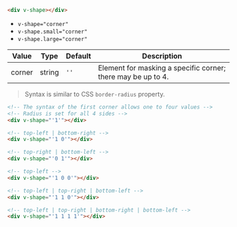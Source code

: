 ```html
<div v-shape></div>
```

- `v-shape="corner"`
- `v-shape.small="corner"`
- `v-shape.large="corner"`

| Value  | Type   | Default | Description                                                  |
| ------ | ------ | ------- | ------------------------------------------------------------ |
| corner | string | `''`    | Element for masking a specific corner; there may be up to 4. |

> Syntax is similar to CSS `border-radius` property.

```html
<!-- The syntax of the first corner allows one to four values -->
<!-- Radius is set for all 4 sides -->
<div v-shape="'1'"></div>

<!-- top-left | bottom-right -->
<div v-shape="'1 0'"></div>

<!-- top-right | bottom-left -->
<div v-shape="'0 1'"></div>

<!-- top-left -->
<div v-shape="'1 0 0'"></div>

<!-- top-left | top-right | bottom-left -->
<div v-shape="'1 1 0'"></div>

<!-- top-left | top-right | bottom-right | bottom-left -->
<div v-shape="'1 1 1 1'"></div>
```
